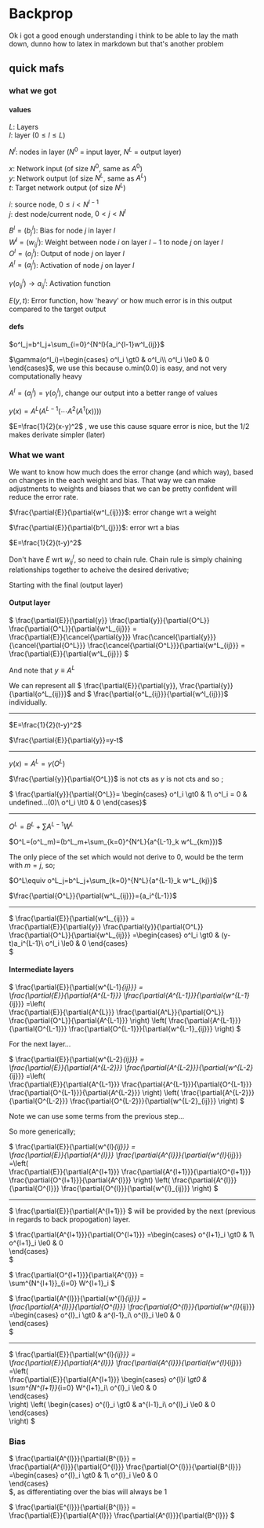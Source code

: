 # Backprop

Ok i got a good enough understanding i think to be able to lay the math down, dunno how to latex in markdown but that's another problem 

## quick mafs

### what we got

#### values

$L$: Layers\
$l$: layer ($0\le{l}\le{L}$)

$N^l$: nodes in layer ($N^0$ = input layer, $N^L$ = output layer)

$x$: Network input (of size $N^0$, same as $A^0$)\
$y$: Network output (of size $N^L$, same as $A^L$)\
$t$: Target network output (of size $N^L$)

$i$: source node, $0\le i\lt N^{l-1}$\
$j$: dest node/current node, $0\lt j\lt N^l$


$B^l=(b^l_j$): Bias for node $j$ in layer $l$\
$W^l=(w^l_{ij}$): Weight between node $i$ on layer $l-1$ to node $j$ on layer $l$\
$O^l=(o^l_{j}$): Output of node $j$ on layer $l$ \
$A^l=(a^l_{j}$): Activation of node $j$ on layer $l$ 

$\gamma(o^l_{ij})\rightarrow a^l_{ij}$: Activation function

$E(y,t)$: Error function, how 'heavy' or how much error is in this output compared to the target output

#### defs

$o^l_j=b^l_j+\sum_{i=0}^{N^l}{a_i^{l-1}w^l_{ij}}$

$\gamma(o^l_i)=\begin{cases}
o^l_i \gt0 & o^l_i\\
o^l_i \le0 & 0
\end{cases}$, we use this because o.min(0.0) is easy, and not very computationally heavy

$A^l=(a^l_{j})=\gamma(o^l_j)$, change our output into a better range of values

$y(x)=A^L(A^{L-1}(\cdots A^2(A^1(x))))$

$E=\frac{1}{2}(x-y)^2$
, we use this cause square error is nice, but the 1/2 makes derivate simpler (later)

### What we want

We want to know how much does the error change (and which way), based on changes in the each weight and bias. That way we can make adjustments to weights and biases that we can be pretty confident will reduce the error rate.

$\frac{\partial{E}}{\partial{w^l_{ij}}}$: error change wrt a weight

$\frac{\partial{E}}{\partial{b^l_{j}}}$: error wrt a bias

$E=\frac{1}{2}(t-y)^2$


Don't have $E$ wrt $w^l_{ij}$, so need to chain rule. Chain rule is simply chaining relationships together to acheive the desired derivative;

Starting with the final (output layer)

#### Output layer

$
\frac{\partial{E}}{\partial{y}}
\frac{\partial{y}}{\partial{O^L}}
\frac{\partial{O^L}}{\partial{w^L_{ij}}}
=\
\frac{\partial{E}}{\cancel{\partial{y}}}
\frac{\cancel{\partial{y}}}{\cancel{\partial{O^L}}}
\frac{\cancel{\partial{O^L}}}{\partial{w^L_{ij}}}
=\
\frac{\partial{E}}{\partial{w^L_{ij}}}
$

And note that $y\equiv A^L$

We can represent all 
$
\frac{\partial{E}}{\partial{y}},
\frac{\partial{y}}{\partial{o^L_{ij}}}$ and $
\frac{\partial{o^L_{ij}}}{\partial{w^l_{ij}}}$ individually.

<hr>

$E=\frac{1}{2}(t-y)^2$

$\frac{\partial{E}}{\partial{y}}=y-t$

<hr>

$y(x)=A^L=\gamma (O^L)$

$\frac{\partial{y}}{\partial{O^L}}$ is not cts as $\gamma$ is not cts and so ;

$
\frac{\partial{y}}{\partial{O^L}}=
\begin{cases}
o^l_i \gt0 & 1\\
o^l_i = 0 & undefined...(0)\\
o^l_i \lt0 & 0
\end{cases}$

<hr>

$O^L=B^L+\sum{A^{L-1}W^L}$

$O^L=(o^L_m)=(b^L_m+\sum_{k=0}^{N^L}{a^{L-1}_k w^L_{km}})$

The only piece of the set which would not derive to 0, would be the term with $m=j$, so;

$O^L\equiv o^L_j=b^L_j+\sum_{k=0}^{N^L}{a^{L-1}_k w^L_{kj}}$

$\frac{\partial{O^L}}{\partial{w^L_{ij}}}={a_i^{L-1}}$

<hr>

$
\frac{\partial{E}}{\partial{w^L_{ij}}}
=\
\frac{\partial{E}}{\partial{y}}
\frac{\partial{y}}{\partial{O^L}}
\frac{\partial{O^L}}{\partial{w^L_{ij}}}
=\begin{cases}
o^l_i \gt0 & (y-t)a_i^{L-1}\\
o^l_i \le0 & 0
\end{cases}\
$

#### Intermediate layers

$
\frac{\partial{E}}{\partial{w^{L-1}_{ij}}}
=\
\frac{\partial{E}}{\partial{A^{L-1}}}
\frac{\partial{A^{L-1}}}{\partial{w^{L-1}_{ij}}}
=\left(\
\frac{\partial{E}}{\partial{A^{L}}}
\frac{\partial{A^L}}{\partial{O^L}}
\frac{\partial{O^L}}{\partial{A^{L-1}}}
\right)
\left(
\frac{\partial{A^{L-1}}}{\partial{O^{L-1}}}
\frac{\partial{O^{L-1}}}{\partial{w^{L-1}_{ij}}}
\right)
$


For the next layer...

$
\frac{\partial{E}}{\partial{w^{L-2}_{ij}}}
=\
\frac{\partial{E}}{\partial{A^{L-2}}}
\frac{\partial{A^{L-2}}}{\partial{w^{L-2}_{ij}}}
=\left(\
\frac{\partial{E}}{\partial{A^{L-1}}}
\frac{\partial{A^{L-1}}}{\partial{O^{L-1}}}
\frac{\partial{O^{L-1}}}{\partial{A^{L-2}}}
\right)
\left(
\frac{\partial{A^{L-2}}}{\partial{O^{L-2}}}
\frac{\partial{O^{L-2}}}{\partial{w^{L-2}_{ij}}}
\right)
$

Note we can use some terms from the previous step...

So more generically;


$
\frac{\partial{E}}{\partial{w^{l}_{ij}}}
=\
\frac{\partial{E}}{\partial{A^{l}}}
\frac{\partial{A^{l}}}{\partial{w^{l}_{ij}}}
=\left(\
\frac{\partial{E}}{\partial{A^{l+1}}}
\frac{\partial{A^{l+1}}}{\partial{O^{l+1}}}
\frac{\partial{O^{l+1}}}{\partial{A^{l}}}
\right)
\left(
\frac{\partial{A^{l}}}{\partial{O^{l}}}
\frac{\partial{O^{l}}}{\partial{w^{l}_{ij}}}
\right)
$

<hr>

$
\frac{\partial{E}}{\partial{A^{l+1}}}
$
will be provided by the next (previous in regards to back propogation) layer.

$
\frac{\partial{A^{l+1}}}{\partial{O^{l+1}}}
=\begin{cases}
o^{l+1}_i \gt0 & 1\\
o^{l+1}_i \le0 & 0\
\end{cases}\
$

$
\frac{\partial{O^{l+1}}}{\partial{A^{l}}}
=\
\sum^{N^{l+1}}_{i=0} W^{l+1}_i
$

$
\frac{\partial{A^{l}}}{\partial{w^{l}_{ij}}}
=\
\frac{\partial{A^{l}}}{\partial{O^{l}}}
\frac{\partial{O^{l}}}{\partial{w^{l}_{ij}}}
=\begin{cases}
o^{l}_i \gt0 & a^{l-1}_i\\
o^{l}_i \le0 & 0\
\end{cases}\
$

<hr>

$
\frac{\partial{E}}{\partial{w^{l}_{ij}}}
=\
\frac{\partial{E}}{\partial{A^{l}}}
\frac{\partial{A^{l}}}{\partial{w^{l}_{ij}}}
=\left(\
\frac{\partial{E}}{\partial{A^{l+1}}}
\begin{cases}
o^{l}_i \gt0 & \sum^{N^{l+1}}_{i=0} W^{l+1}_i\\
o^{l}_i \le0 & 0\
\end{cases}\
\right)
\left(
\begin{cases}
o^{l}_i \gt0 & a^{l-1}_i\\
o^{l}_i \le0 & 0\
\end{cases}\
\right)
$


### Bias

$
\frac{\partial{A^{l}}}{\partial{B^{l}}}
=\
\frac{\partial{A^{l}}}{\partial{O^{l}}}
\frac{\partial{O^{l}}}{\partial{B^{l}}}
=\begin{cases}
o^{l}_i \gt0 & 1\\
o^{l}_i \le0 & 0\
\end{cases}\
$, as differentiating over the bias will always be 1

$
\frac{\partial{E^{l}}}{\partial{B^{l}}}
=\
\frac{\partial{E}}{\partial{A^{l}}}
\frac{\partial{A^{l}}}{\partial{B^{l}}}
$



